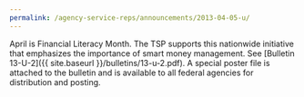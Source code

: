 ```yaml
---
permalink: /agency-service-reps/announcements/2013-04-05-u/
---
```


April is Financial Literacy Month. The TSP supports this nationwide initiative that emphasizes the importance of smart money management. See [Bulletin 13-U-2]({{ site.baseurl }}/bulletins/13-u-2.pdf). A special poster file is attached to the bulletin and is available to all federal agencies for distribution and posting.
